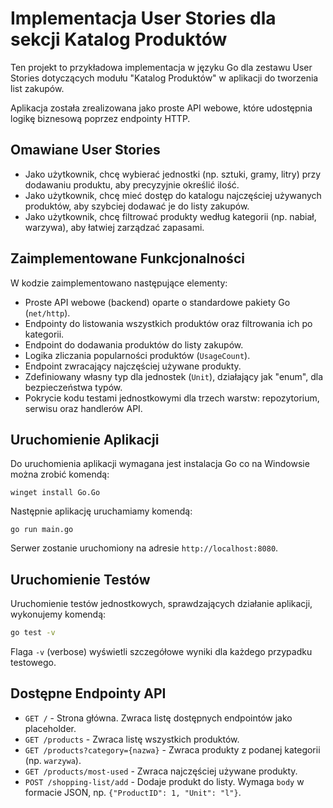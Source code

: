 # Implementacja User Stories dla sekcji Katalog Produktów

Ten projekt to przykładowa implementacja w języku Go dla zestawu User Stories dotyczących modułu "Katalog Produktów" w aplikacji do tworzenia list zakupów.

Aplikacja została zrealizowana jako proste API webowe, które udostępnia logikę biznesową poprzez endpointy HTTP.

## Omawiane User Stories

- Jako użytkownik, chcę wybierać jednostki (np. sztuki, gramy, litry) przy dodawaniu produktu, aby precyzyjnie określić ilość.
- Jako użytkownik, chcę mieć dostęp do katalogu najczęściej używanych produktów, aby szybciej dodawać je do listy zakupów.
- Jako użytkownik, chcę filtrować produkty według kategorii (np. nabiał, warzywa), aby łatwiej zarządzać zapasami.


## Zaimplementowane Funkcjonalności

W kodzie zaimplementowano następujące elementy:

* Proste API webowe (backend) oparte o standardowe pakiety Go (`net/http`).
* Endpointy do listowania wszystkich produktów oraz filtrowania ich po kategorii.
* Endpoint do dodawania produktów do listy zakupów.
* Logika zliczania popularności produktów (`UsageCount`).
* Endpoint zwracający najczęściej używane produkty.
* Zdefiniowany własny typ dla jednostek (`Unit`), działający jak "enum", dla bezpieczeństwa typów.
* Pokrycie kodu testami jednostkowymi dla trzech warstw: repozytorium, serwisu oraz handlerów API.

## Uruchomienie Aplikacji

Do uruchomienia aplikacji wymagana jest instalacja Go co na Windowsie można zrobić komendą:
```shell
winget install Go.Go
```
Następnie aplikację uruchamiamy komendą:
```shell
go run main.go
```

Serwer zostanie uruchomiony na adresie `http://localhost:8080`.

## Uruchomienie Testów

Uruchomienie testów jednostkowych, sprawdzających działanie aplikacji, wykonujemy komendą:

```bash
go test -v
```

Flaga `-v` (verbose) wyświetli szczegółowe wyniki dla każdego przypadku testowego.

## Dostępne Endpointy API

* `GET /` - Strona główna. Zwraca listę dostępnych endpointów jako placeholder.
* `GET /products` - Zwraca listę wszystkich produktów.
* `GET /products?category={nazwa}` - Zwraca produkty z podanej kategorii (np. `warzywa`).
* `GET /products/most-used` - Zwraca najczęściej używane produkty.
* `POST /shopping-list/add` - Dodaje produkt do listy. Wymaga `body` w formacie JSON, np. `{"ProductID": 1, "Unit": "l"}`.